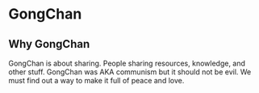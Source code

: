 # GongChan

## Why GongChan
GongChan is about sharing. People sharing resources, knowledge, and other stuff. GongChan was AKA communism but it should not be evil. We must find out a way to make it full of peace and love.

